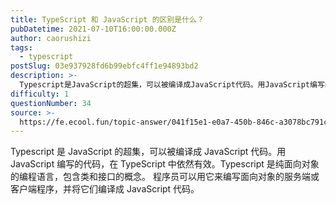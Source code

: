 ```yaml
---
title: TypeScript 和 JavaScript 的区别是什么？
pubDatetime: 2021-07-10T16:00:00.000Z
author: caorushizi
tags:
  - typescript
postSlug: 03e937928fd6b99ebfc4ff1e94893bd2
description: >-
  Typescript是JavaScript的超集，可以被编译成JavaScript代码。用JavaScript编写的代码，在TypeScript中依然有效。Typescript是纯面向对象的编程语言，
difficulty: 1
questionNumber: 34
source: >-
  https://fe.ecool.fun/topic-answer/041f15e1-e0a7-450b-846c-a3078bc791c1?orderBy=updateTime&order=desc&tagId=19
---
```


Typescript 是 JavaScript 的超集，可以被编译成 JavaScript 代码。用 JavaScript 编写的代码，在 TypeScript 中依然有效。Typescript 是纯面向对象的编程语言，包含类和接口的概念。 程序员可以用它来编写面向对象的服务端或客户端程序，并将它们编译成 JavaScript 代码。
